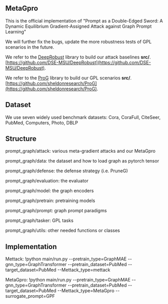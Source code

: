 ## MetaGpro

This is the official implementation of "Prompt as a Double-Edged Sword: A Dynamic Equilibrium Gradient-Assigned Attack against Graph Prompt Learning"

We will further fix the bugs, update the more robustness tests of GPL scenarios in the future.

We refer to the <ins>DeepRobust</ins> library to build our attack baselines **src/**. [https://github.com/DSE-MSU/DeepRobust](https://github.com/DSE-MSU/DeepRobust).

We refer to the <ins>ProG</ins> library to build our GPL scenarios **src/**. [https://github.com/sheldonresearch/ProG](https://github.com/sheldonresearch/ProG).

## Dataset

We use seven widely used benchmark datasets: Cora, CoraFull, CiteSeer, PubMed, Computers, Photo, DBLP

## Structure

prompt_graph/attack: various meta-gradient attacks and our MetaGpro

prompt_graph/data: the dataset and how to load graph as pytorch tensor

prompt_graph/defense: the defense strategy (i.e. PruneG)

prompt_graph/evaluation: the evaluator

prompt_graph/model: the graph encoders

prompt_graph/pretrain: pretraining models

prompt_graph/prompt: graph prompt paradigms

prompt_graph/tasker: GPL tasks

prompt_graph/utils: other needed functions or classes

## Implementation  

Mettack: !python main/run.py --pretrain_type=GraphMAE --gnn_type=GraphTransformer --pretrain_dataset=PubMed --target_dataset=PubMed --Mettack_type=mettack

MetaGpro: !python main/run.py --pretrain_type=GraphMAE --gnn_type=GraphTransformer --pretrain_dataset=PubMed --target_dataset=PubMed --Mettack_type=MetaGpro --surrogate_prompt=GPF
